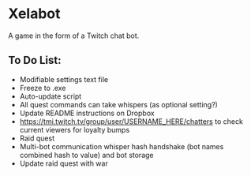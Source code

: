 # Xelabot
A game in the form of a Twitch chat bot.

## To Do List:
- Modifiable settings text file
- Freeze to .exe
- Auto-update script
- All quest commands can take whispers (as optional setting?)
- Update README instructions on Dropbox
- https://tmi.twitch.tv/group/user/USERNAME_HERE/chatters to check current viewers for loyalty bumps
- Raid quest
- Multi-bot communication whisper hash handshake (bot names combined hash to value) and bot storage
- Update raid quest with war
